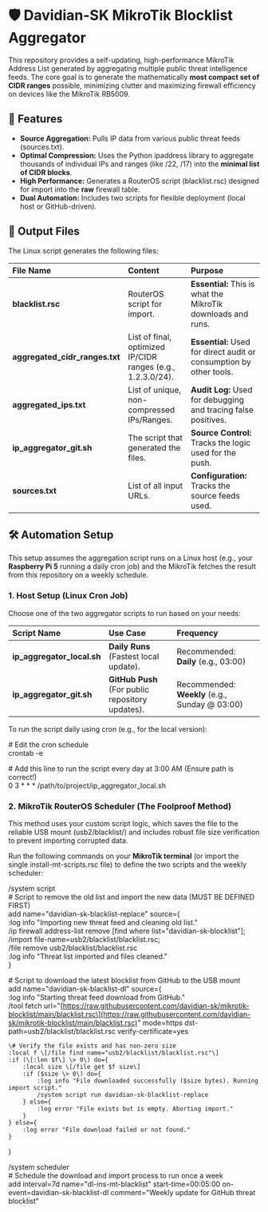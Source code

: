 # **🛡️ Davidian-SK MikroTik Blocklist Aggregator**

This repository provides a self-updating, high-performance MikroTik Address List generated by aggregating multiple public threat intelligence feeds. The core goal is to generate the mathematically **most compact set of CIDR ranges** possible, minimizing clutter and maximizing firewall efficiency on devices like the MikroTik RB5009.

## **🚀 Features**

* **Source Aggregation:** Pulls IP data from various public threat feeds (sources.txt).  
* **Optimal Compression:** Uses the Python ipaddress library to aggregate thousands of individual IPs and ranges (like /22, /17) into the **minimal list of CIDR blocks**.  
* **High Performance:** Generates a RouterOS script (blacklist.rsc) designed for import into the **raw** firewall table.  
* **Dual Automation:** Includes two scripts for flexible deployment (local host or GitHub-driven).

## **📝 Output Files**

The Linux script generates the following files:

| File Name | Content | Purpose |
| :---- | :---- | :---- |
| **blacklist.rsc** | RouterOS script for import. | **Essential:** This is what the MikroTik downloads and runs. |
| **aggregated\_cidr\_ranges.txt** | List of final, optimized IP/CIDR ranges (e.g., 1.2.3.0/24). | **Essential:** Used for direct audit or consumption by other tools. |
| **aggregated\_ips.txt** | List of unique, non-compressed IPs/Ranges. | **Audit Log:** Used for debugging and tracing false positives. |
| **ip\_aggregator\_git.sh** | The script that generated the files. | **Source Control:** Tracks the logic used for the push. |
| **sources.txt** | List of all input URLs. | **Configuration:** Tracks the source feeds used. |

## **🛠️ Automation Setup**

This setup assumes the aggregation script runs on a Linux host (e.g., your **Raspberry Pi 5** running a daily cron job) and the MikroTik fetches the result from this repository on a weekly schedule.

### **1\. Host Setup (Linux Cron Job)**

Choose one of the two aggregator scripts to run based on your needs:

| Script Name | Use Case | Frequency |
| :---- | :---- | :---- |
| **ip\_aggregator\_local.sh** | **Daily Runs** (Fastest local update). | Recommended: **Daily** (e.g., 03:00) |
| **ip\_aggregator\_git.sh** | **GitHub Push** (For public repository updates). | Recommended: **Weekly** (e.g., Sunday @ 03:00) |

To run the script daily using cron (e.g., for the local version):

\# Edit the cron schedule  
crontab \-e

\# Add this line to run the script every day at 3:00 AM (Ensure path is correct\!)  
0 3 \* \* \* /path/to/project/ip\_aggregator\_local.sh

### **2\. MikroTik RouterOS Scheduler (The Foolproof Method)**

This method uses your custom script logic, which saves the file to the reliable USB mount (usb2/blacklist/) and includes robust file size verification to prevent importing corrupted data.

Run the following commands on your **MikroTik terminal** (or import the single install-mt-scripts.rsc file) to define the two scripts and the weekly scheduler:

/system script  
\# Script to remove the old list and import the new data (MUST BE DEFINED FIRST)  
add name="davidian-sk-blacklist-replace" source={  
    :log info "Importing new threat feed and cleaning old list."  
    /ip firewall address-list remove \[find where list="davidian-sk-blocklist"\];   
    /import file-name=usb2/blacklist/blacklist.rsc;   
    /file remove usb2/blacklist/blacklist.rsc  
    :log info "Threat list imported and files cleaned."  
}

\# Script to download the latest blocklist from GitHub to the USB mount  
add name="davidian-sk-blacklist-dl" source={  
    :log info "Starting threat feed download from GitHub."  
    /tool fetch url="\[https://raw.githubusercontent.com/davidian-sk/mikrotik-blocklist/main/blacklist.rsc\](https://raw.githubusercontent.com/davidian-sk/mikrotik-blocklist/main/blacklist.rsc)" mode=https dst-path=usb2/blacklist/blacklist.rsc verify-certificate=yes  
      
    \# Verify the file exists and has non-zero size  
    :local f \[/file find name="usb2/blacklist/blacklist.rsc"\]  
    :if (\[:len $f\] \> 0\) do={  
        :local size \[/file get $f size\]  
        :if ($size \> 0\) do={  
            :log info "File downloaded successfully ($size bytes). Running import script."  
            /system script run davidian-sk-blacklist-replace  
        } else={  
            :log error "File exists but is empty. Aborting import."  
        }  
    } else={  
        :log error "File download failed or not found."  
    }  
}

/system scheduler  
\# Schedule the download and import process to run once a week  
add interval=7d name="dl-ins-mt-blacklist" start-time=00:05:00 on-event=davidian-sk-blacklist-dl comment="Weekly update for GitHub threat blocklist"  
